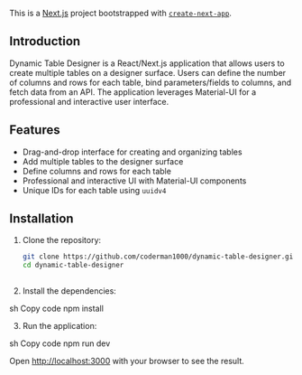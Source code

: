 This is a [Next.js](https://nextjs.org/) project bootstrapped with [`create-next-app`](https://github.com/vercel/next.js/tree/canary/packages/create-next-app).

## Introduction
Dynamic Table Designer is a React/Next.js application that allows users to create multiple tables on a designer surface. Users can define the number of columns and rows for each table, bind parameters/fields to columns, and fetch data from an API. The application leverages Material-UI for a professional and interactive user interface.


## Features

- Drag-and-drop interface for creating and organizing tables
- Add multiple tables to the designer surface
- Define columns and rows for each table
- Professional and interactive UI with Material-UI components
- Unique IDs for each table using `uuidv4`

## Installation

1. Clone the repository:

   ```sh
   git clone https://github.com/coderman1000/dynamic-table-designer.git
   cd dynamic-table-designer
 
2. Install the dependencies:

sh
Copy code
npm install

3. Run the application:

sh
Copy code
npm run dev

Open [http://localhost:3000](http://localhost:3000) with your browser to see the result.
 
